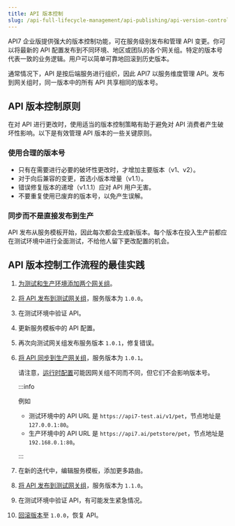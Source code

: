 ```yaml
---
title: API 版本控制
slug: /api-full-lifecycle-management/api-publishing/api-version-control
---
```


API7 企业版提供强大的版本控制功能，可在服务级别发布和管理 API 变更。你可以将最新的 API 配置发布到不同环境、地区或团队的各个网关组。特定的版本号代表一致的业务逻辑。用户可以简单可靠地回滚到历史版本。

通常情况下，API 是按后端服务进行组织，因此 API7 以服务维度管理 API。发布到网关组时，同一版本中的所有 API 共享相同的版本号。

## API 版本控制原则

在对 API 进行更改时，使用适当的版本控制策略有助于避免对 API 消费者产生破坏性影响。以下是有效管理 API 版本的一些关键原则。

### 使用合理的版本号

- 只有在需要进行必要的破坏性更改时，才增加主要版本（v1、v2）。
- 对于向后兼容的变更，首选小版本增量（v1.1）。
- 错误修复版本的递增（v1.1.1）应对 API 用户无害。
- 不要重复使用已废弃的版本号，以免产生误解。

### 同步而不是直接发布到生产

API 发布从服务模板开始，因此每次都会生成新版本。每个版本在投入生产前都应在测试环境中进行全面测试，不给他人留下更改配置的机会。

## API 版本控制工作流程的最佳实践

1. [为测试和生产环境添加两个网关组](../api-runtime/add-gateway-groups.md)。
2. [将 API 发布到测试网关组](../api-publishing/publish-apis-by-service.md)，服务版本为 `1.0.0`。
3. 在测试环境中验证 API。
4. 更新服务模板中的 API 配置。
5. 再次向测试网关组发布服务版本 `1.0.1`，修复错误。
6. [将 API 同步到生产网关组](../api-publishing/sync-apis-betweenn-gateway-groups.md)，服务版本为 `1.0.1`。

    请注意，[运行时配置](../../key-concepts/services.md#运行时配置)可能因网关组不同而不同，但它们不会影响版本号。

    :::info

    例如

    - 测试环境中的 API URL 是 `https://api7-test.ai/v1/pet`，节点地址是 `127.0.0.1:80`。
    - 生产环境中的 API URL 是 `https://api7.ai/petstore/pet`，节点地址是 `192.168.0.1:80`。

    :::

7. 在新的迭代中，编辑服务模板，添加更多路由。
8. [将 API 发布到测试网关组](../api-publishing/publish-apis-by-service.md)，服务版本为 `1.1.0`。
9. 在测试环境中验证 API，有可能发生紧急情况。
10. [回滚版本](../api-publishing/rollback-apis.md)至 `1.0.0`，恢复 API。